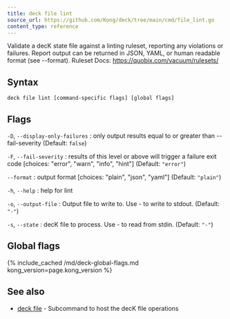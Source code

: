 ```yaml
---
title: deck file lint
source_url: https://github.com/Kong/deck/tree/main/cmd/file_lint.go
content_type: reference
---
```


Validate a decK state file against a linting ruleset, reporting any violations or failures.
Report output can be returned in JSON, YAML, or human readable format (see --format).
Ruleset Docs: https://quobix.com/vacuum/rulesets/

## Syntax

```
deck file lint [command-specific flags] [global flags]
```

## Flags

`-D`, `--display-only-failures`
:  only output results equal to or greater than --fail-severity (Default: `false`)

`-F`, `--fail-severity`
:  results of this level or above will trigger a failure exit code
[choices: "error", "warn", "info", "hint"] (Default: `"error"`)

`--format`
:  output format [choices: "plain", "json", "yaml"] (Default: `"plain"`)

`-h`, `--help`
:  help for lint 

`-o`, `--output-file`
:  Output file to write to. Use - to write to stdout. (Default: `"-"`)

`-s`, `--state`
:  decK file to process. Use - to read from stdin. (Default: `"-"`)



## Global flags

{% include_cached /md/deck-global-flags.md kong_version=page.kong_version %}

## See also

* [deck file](/deck/{{page.kong_version}}/reference/deck_file)	 - Subcommand to host the decK file operations

